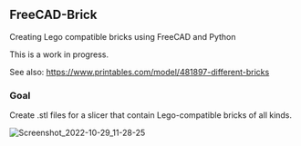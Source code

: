 ## FreeCAD-Brick
Creating Lego compatible bricks using FreeCAD and Python

This is a work in progress.

See also: https://www.printables.com/model/481897-different-bricks

### Goal
Create .stl files for a slicer that contain Lego-compatible bricks of all kinds.

![Screenshot_2022-10-29_11-28-25](https://user-images.githubusercontent.com/524195/198824259-1a57bcc2-5989-4ca6-b6f5-70de9ff916b3.png)

